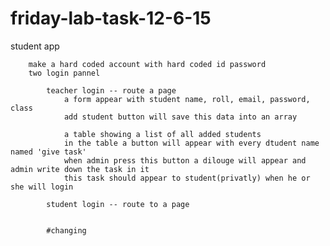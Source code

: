 # friday-lab-task-12-6-15

student app

        make a hard coded account with hard coded id password
        two login pannel

            teacher login -- route a page
                a form appear with student name, roll, email, password, class
                add student button will save this data into an array

                a table showing a list of all added students
                in the table a button will appear with every dtudent name named 'give task'
                when admin press this button a dilouge will appear and admin write down the task in it
                this task should appear to student(privatly) when he or she will login

            student login -- route to a page


            #changing
